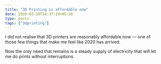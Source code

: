 ```yaml
---
title: "3D Printing is affordable now"
date: 2020-03-28T18:37:19+05:30
type: posts
tags: ["3dprinting"]
---
```


I did not realise that 3D printers are reasonably affordable now —
one of those few things that make me feel like 2020 has arrived.

Now the only need that remains is a steady supply of electricity that will let me do prints without interruptions.
